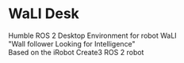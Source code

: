 # WaLI Desk

Humble ROS 2 Desktop Environment for robot WaLI  
"Wall follower Looking for Intelligence"  
Based on the iRobot Create3 ROS 2 robot  


